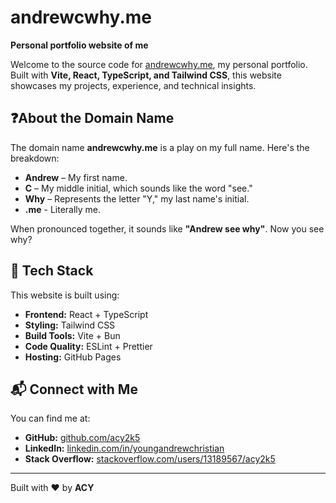 # andrewcwhy.me

**Personal portfolio website of me**  

Welcome to the source code for [andrewcwhy.me](https://andrewcwhy.me), my personal portfolio. Built with **Vite, React, TypeScript, and Tailwind CSS**, this website showcases my projects, experience, and technical insights.

## ❓About the Domain Name
The domain name **andrewcwhy.me** is a play on my full name. Here's the breakdown:
- **Andrew** – My first name.
- **C** – My middle initial, which sounds like the word "see."
- **Why** – Represents the letter "Y," my last name's initial.
- **.me** - Literally me.

When pronounced together, it sounds like **"Andrew see why"**. Now you see why?

## 🚀 Tech Stack
This website is built using:
- **Frontend:** React + TypeScript  
- **Styling:** Tailwind CSS 
- **Build Tools:** Vite + Bun
- **Code Quality:** ESLint + Prettier  
- **Hosting:** GitHub Pages  

## 📬 Connect with Me
You can find me at:
- **GitHub:** [github.com/acy2k5](https://github.com/acy2k5)  
- **LinkedIn:** [linkedin.com/in/youngandrewchristian](https://www.linkedin.com/in/youngandrewchristian)  
- **Stack Overflow:** [stackoverflow.com/users/13189567/acy2k5](https://stackoverflow.com/users/13189567/acy2k5)

---

Built with ❤️ by **ACY**
